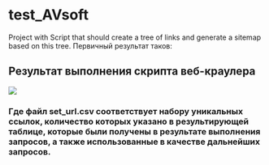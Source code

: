 # test_AVsoft
Project with Script that should create a tree of links and generate a sitemap based on this tree.
Первичный результат таков:
## Результат выполнения скрипта веб-краулера
![](https://github.com/ZeroIsntNull/test_AVsoft/blob/master/images/results_1.jpeg)
### Где файл set_url.csv соответствует набору уникальных ссылок, количество которых указано в результирующей таблице, которые были получены в результате выполнения запросов, а также использованные в качестве дальнейших запросов.
